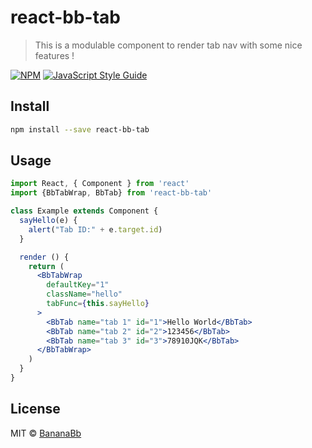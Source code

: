 # react-bb-tab

> This is a modulable component to render tab nav with some nice features !

[![NPM](https://img.shields.io/npm/v/react-bb-tab.svg)](https://www.npmjs.com/package/react-bb-tab) [![JavaScript Style Guide](https://img.shields.io/badge/code_style-standard-brightgreen.svg)](https://standardjs.com)

## Install

```bash
npm install --save react-bb-tab
```

## Usage

```jsx
import React, { Component } from 'react'
import {BbTabWrap, BbTab} from 'react-bb-tab'

class Example extends Component {
  sayHello(e) {
    alert("Tab ID:" + e.target.id)
  }

  render () {
    return (
      <BbTabWrap
        defaultKey="1"
        className="hello"
        tabFunc={this.sayHello}
      >
        <BbTab name="tab 1" id="1">Hello World</BbTab>
        <BbTab name="tab 2" id="2">123456</BbTab>
        <BbTab name="tab 3" id="3">78910JQK</BbTab>
      </BbTabWrap>
    )
  }
}
```

## License

MIT © [BananaBb](https://github.com/BananaBb)
